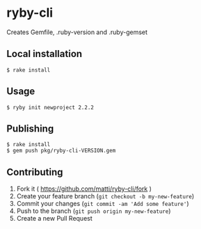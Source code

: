 # ryby-cli

Creates Gemfile, .ruby-version and .ruby-gemset

## Local installation

    $ rake install

## Usage

    $ ryby init newproject 2.2.2

## Publishing

    $ rake install
    $ gem push pkg/ryby-cli-VERSION.gem

## Contributing

1. Fork it ( https://github.com/matti/ryby-cli/fork )
2. Create your feature branch (`git checkout -b my-new-feature`)
3. Commit your changes (`git commit -am 'Add some feature'`)
4. Push to the branch (`git push origin my-new-feature`)
5. Create a new Pull Request
